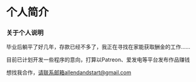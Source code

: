 # 个人简介

### 关于个人说明

毕业后躺平了好几年，存款已经不多了，我正在寻找在家能获取酬金的工作……

目前已计划开发一些程序的意向，打算以Patreon、爱发电等平台发布作品赚钱

想找我合作，请联系邮箱allendandstart@gmail.com